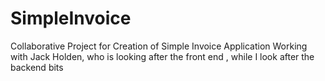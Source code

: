 # SimpleInvoice
 Collaborative Project for Creation of Simple Invoice Application
Working with Jack Holden, who is looking after the front end , while I look after the backend bits
